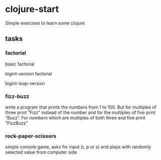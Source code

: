 # clojure-start

Simple exercises to learn some clojure

## tasks

### factorial 

basic factorial 

bigint-version factorial 

bigint-loop-version

### fizz-buzz

write a program that prints the numbers from 1 to 100. 
But for multiples of three print “Fizz” instead of the number 
and for the multiples of five print “Buzz”. 
For numbers which are multiples of both three and five print “FizzBuzz” 

### rock-paper-scissors 

simple console game, asks for input (r, p or s) and plays with 
randomly selected value from computer side